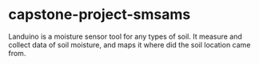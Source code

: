 # capstone-project-smsams
Landuino is a moisture sensor tool for any types of soil. It measure and collect data of soil moisture, and maps it where did the soil location came from. 
